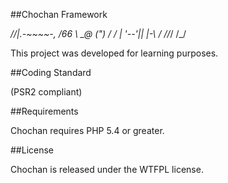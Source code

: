 ##Chochan Framework


   _//|.-~~~~-,
 _/66  \       \_@
(")_   /   /   |
  '--'|| |-\  /
      //_/ /_/

This project was developed for learning purposes.

##Coding Standard

(PSR2 compliant)

##Requirements

Chochan requires PHP 5.4 or greater.

##License

Chochan is released under the WTFPL license.